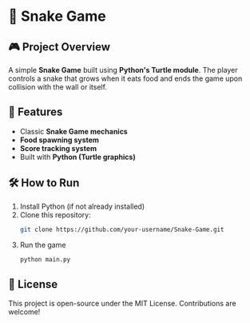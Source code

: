 # 🐍 Snake Game

## 🎮 Project Overview  
A simple **Snake Game** built using **Python's Turtle module**. The player controls a snake that grows when it eats food and ends the game upon collision with the wall or itself.

## 🚀 Features  
- Classic **Snake Game mechanics**  
- **Food spawning system**  
- **Score tracking system**  
- Built with **Python (Turtle graphics)**  

## 🛠️ How to Run  
1. Install Python (if not already installed)  
2. Clone this repository:  
   ```sh
   git clone https://github.com/your-username/Snake-Game.git
3. Run the game
   ```sh
   python main.py

## 📜 License
This project is open-source under the MIT License. Contributions are welcome!
